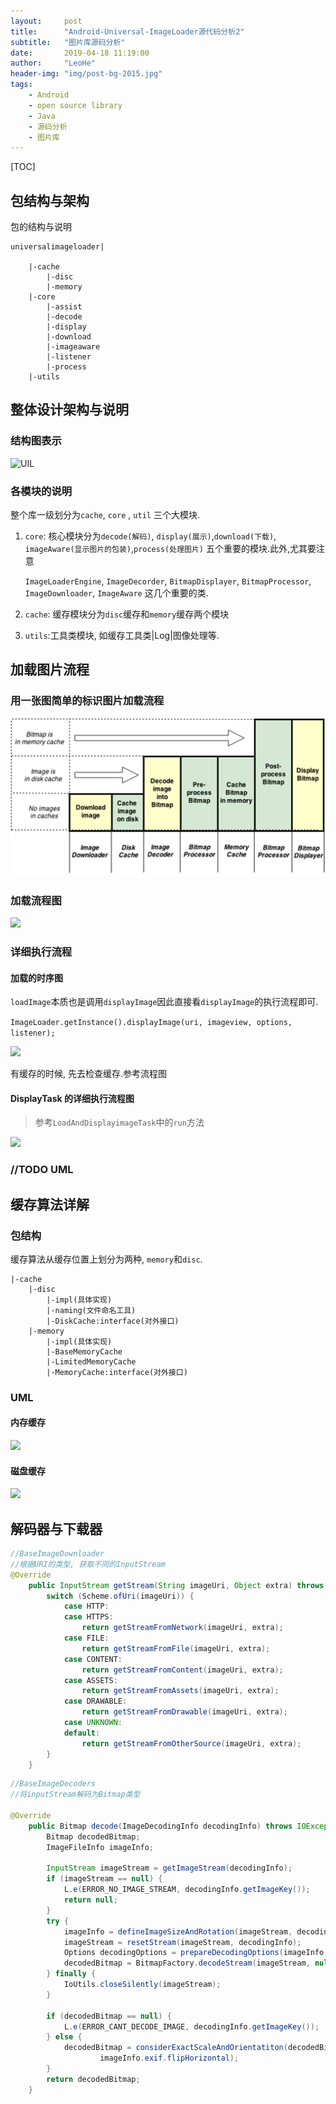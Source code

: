 ```yaml
---
layout:     post
title:      "Android-Universal-ImageLoader源代码分析2"
subtitle:   "图片库源码分析"
date:       2019-04-18 11:19:00
author:     "LeoHe"
header-img: "img/post-bg-2015.jpg"
tags:
    - Android
    - open source library
    - Java
    - 源码分析	
    - 图片库
---
```




[TOC]

## 包结构与架构

包的结构与说明
```
universalimageloader| 

	|-cache
		|-disc
		|-memory
	|-core
		|-assist
		|-decode
		|-display
		|-download
		|-imageaware
		|-listener
		|-process
	|-utils
```

## 整体设计架构与说明



### 结构图表示



![UIL](../../../Documents/UIL.png)

### 各模块的说明



整个库一级划分为`cache`, `core` , `util` 三个大模块.

1. `core`: 核心模块分为`decode(解码)`, `display(展示)`,`download(下载)`, `imageAware(显示图片的包装)`,`process(处理图片)` 五个重要的模块.此外,尤其要注意

   `ImageLoaderEngine`, `ImageDecorder`, `BitmapDisplayer`, `BitmapProcessor`,  `ImageDownloader`, `ImageAware` 这几个重要的类.

2. `cache`: 缓存模块分为`disc`缓存和`memory`缓存两个模块

3. `utils`:工具类模块, 如缓存工具类|Log|图像处理等. 





## 加载图片流程

### 用一张图简单的标识图片加载流程

![](https://raw.githubusercontent.com/nostra13/Android-Universal-Image-Loader/master/wiki/UIL_Flow.png)



### 加载流程图

![](../../../Documents/UIL流程图1.png)



### 详细执行流程

#### 加载的时序图

`loadImage`本质也是调用`displayImage`因此直接看`displayImage`的执行流程即可.

`ImageLoader.getInstance().displayImage(uri, imageview, options, listener);`

![](../../../Documents/UIL时序图.png)

有缓存的时候, 先去检查缓存.参考流程图

#### DisplayTask 的详细执行流程图

> 参考`LoadAndDisplayimageTask`中的`run`方法



![](../../../Documents/LoadAndDisplayImageTask.png)







### //TODO UML



## 缓存算法详解

### 包结构

缓存算法从缓存位置上划分为两种, `memory`和`disc`.

```
|-cache
	|-disc
		|-impl(具体实现)
		|-naming(文件命名工具)
		|-DiskCache:interface(对外接口)
	|-memory
		|-impl(具体实现)
		|-BaseMemoryCache
		|-LimitedMemoryCache
		|-MemoryCache:interface(对外接口)
```



### UML

#### 内存缓存





![](../../../Documents/Main.png)



#### 磁盘缓存

![](../../../Documents/disc.png)





## 解码器与下载器

```java
//BaseImageDownloader
//根据URI的类型, 获取不同的InputStream
@Override
	public InputStream getStream(String imageUri, Object extra) throws IOException {
		switch (Scheme.ofUri(imageUri)) {
			case HTTP:
			case HTTPS:
				return getStreamFromNetwork(imageUri, extra);
			case FILE:
				return getStreamFromFile(imageUri, extra);
			case CONTENT:
				return getStreamFromContent(imageUri, extra);
			case ASSETS:
				return getStreamFromAssets(imageUri, extra);
			case DRAWABLE:
				return getStreamFromDrawable(imageUri, extra);
			case UNKNOWN:
			default:
				return getStreamFromOtherSource(imageUri, extra);
		}
	}
```

```java
//BaseImageDecoders
//将inputStream解码为Bitmap类型

@Override
	public Bitmap decode(ImageDecodingInfo decodingInfo) throws IOException {
		Bitmap decodedBitmap;
		ImageFileInfo imageInfo;

		InputStream imageStream = getImageStream(decodingInfo);
		if (imageStream == null) {
			L.e(ERROR_NO_IMAGE_STREAM, decodingInfo.getImageKey());
			return null;
		}
		try {
			imageInfo = defineImageSizeAndRotation(imageStream, decodingInfo);
			imageStream = resetStream(imageStream, decodingInfo);
			Options decodingOptions = prepareDecodingOptions(imageInfo.imageSize, decodingInfo);
			decodedBitmap = BitmapFactory.decodeStream(imageStream, null, decodingOptions);
		} finally {
			IoUtils.closeSilently(imageStream);
		}

		if (decodedBitmap == null) {
			L.e(ERROR_CANT_DECODE_IMAGE, decodingInfo.getImageKey());
		} else {
			decodedBitmap = considerExactScaleAndOrientatiton(decodedBitmap, decodingInfo, imageInfo.exif.rotation,
					imageInfo.exif.flipHorizontal);
		}
		return decodedBitmap;
	}
```

